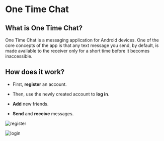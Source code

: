 # One Time Chat

## What is One Time Chat?

One Time Chat is a messaging application for Android devices. One of the core concepts of the app is that any text message you send, by default, is made available to the receiver only for a short time
before it becomes inaccessible. 

## How does it work?

* First, **register** an account.

* Then, use the newly created account to **log in**.

* **Add** new friends.

* **Send** and **receive** messages.


![register](https://user-images.githubusercontent.com/79721547/118596230-15a40880-b7b4-11eb-9d89-0474f5e10bb1.png)

![login](https://user-images.githubusercontent.com/79721547/118596459-23f22480-b7b4-11eb-9402-acb82d211e83.png)






































